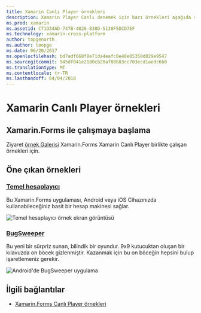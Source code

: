 ```yaml
---
title: Xamarin Canlı Player örnekleri
description: Xamarin Player Canlı denemek için bazı örnekleri aşağıda verilmiştir.
ms.prod: xamarin
ms.assetid: C71D34AD-747B-4826-838D-5138F5DCD7EF
ms.technology: xamarin-cross-platform
author: topgenorth
ms.author: toopge
ms.date: 06/20/2017
ms.openlocfilehash: bd7adf668f8e71da4eafc8e48e05358d829e9547
ms.sourcegitcommit: 945df041e2180cb20af08b83cc703ecd1aedc6b0
ms.translationtype: MT
ms.contentlocale: tr-TR
ms.lasthandoff: 04/04/2018
---
```

# <a name="xamarin-live-player-samples"></a>Xamarin Canlı Player örnekleri

## <a name="get-started-with-xamarinforms"></a>Xamarin.Forms ile çalışmaya başlama

Ziyaret [örnek Galerisi](https://developer.xamarin.com/samples/xamarin-live-player/all/) Xamarin.Forms Xamarin Canlı Player birlikte çalışan örnekleri için.

## <a name="featured-samples"></a>Öne çıkan örnekleri

### <a name="basic-calculatorhttpsdeveloperxamarincomsamplesmobileliveplayerbasiccalculator"></a>[Temel hesaplayıcı](https://developer.xamarin.com/samples/mobile/LivePlayer/BasicCalculator/)

Bu Xamarin.Forms uygulaması, Android veya iOS Cihazınızda kullanabileceğiniz basit bir hesap makinesi sağlar.

![Temel hesaplayıcı örnek ekran görüntüsü](samples-images/basic-calculator-sml.png)

### <a name="bugsweeperhttpsdeveloperxamarincomsamplesmobileliveplayerbugsweeperlp"></a>[BugSweeper](https://developer.xamarin.com/samples/mobile/LivePlayer/BugSweeperLP/)

Bu yeni bir sürpriz sunan, bilindik bir oyundur. 9x9 kutucuktan oluşan bir kılavuzda on böcek gizlenmiştir. Kazanmak için bu on böceğin hepsini bulup işaretlemeniz gerekir.

![Android'de BugSweeper uygulama](samples-images/bugsweeper-sml.png)



## <a name="related-links"></a>İlgili bağlantılar

- [Xamarin.Forms Canlı Player örnekleri](https://developer.xamarin.com/samples/xamarin-live-player/all/)
